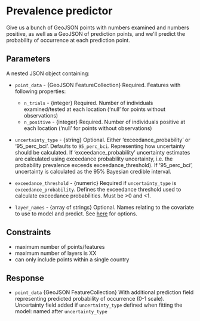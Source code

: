 # Prevalence predictor

Give us a bunch of GeoJSON points with numbers examined and numbers positive, as well as a GeoJSON of prediction points, and we'll predict the probability of occurrence at each prediction point.

## Parameters

A nested JSON object containing:
- `point_data` - {GeoJSON FeatureCollection} Required. Features with following properties:
  - `n_trials` - {integer} Required. Number of individuals examined/tested at each location (‘null’ for points without observations)
  - `n_positive` - {integer} Required. Number of individuals positive at each location (‘null’ for points without observations)
  
- `uncertainty_type` - {string} Optional. Either ‘exceedance_probability’ or ‘95_perc_bci’. Defaults to `95_perc_bci`. Representing how uncertainty should be calculated. If  ‘exceedance_probability’ uncertainty estimates are calculated using exceedance probability uncertainty, i.e. the probability prevalence exceeds exceedance_threshold). If ‘95_perc_bci’, uncertainty is calculated as the 95% Bayesian credible interval. 
- `exceedance_threshold` - {numeric} Required if `uncertainty_type` is `exceedance_probability`. Defines the exceedance threshold used to calculate exceedance probabilities. Must be >0 and <1. 

- `layer_names` - {array of strings} Optional. Names relating to the covariate to use to model and predict. See [here](https://github.com/disarm-platform/fn-covariate-extractor/blob/master/SPECS.md) for options.


## Constraints

- maximum number of points/features
- maximum number of layers is XX
- can only include points within a single country

## Response

- `point_data` {GeoJSON FeatureCollection} With additional prediction field representing predicted probability of occurrence (0-1 scale). Uncertainty field added if `uncertainty_type` defined when fitting the model: named after `uncertainty_type`  
